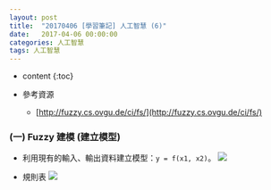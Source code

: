```yaml
---
layout: post
title:  "20170406 [學習筆記] 人工智慧 (6)"
date:   2017-04-06 00:00:00
categories: 人工智慧
tags: 人工智慧
---
```



* content
{:toc}


* 參考資源
    * [http://fuzzy.cs.ovgu.de/ci/fs/](http://fuzzy.cs.ovgu.de/ci/fs/)

### (一) Fuzzy 建模 (建立模型)
* 利用現有的輸入、輸出資料建立模型：`y = f(x1, x2)`。
![](https://i.imgur.com/F43zJRS.jpg)

* 規則表
![](https://i.imgur.com/GNcbx9m.jpg)